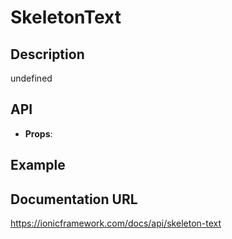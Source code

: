 # SkeletonText

## Description
undefined

## API
- **Props**: <IonSkeletonText />

## Example
<IonSkeletonText />

## Documentation URL
https://ionicframework.com/docs/api/skeleton-text
